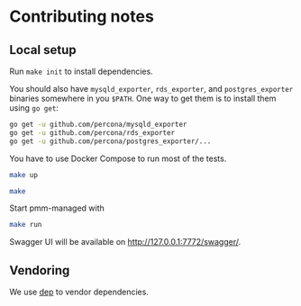 # Contributing notes

## Local setup

Run `make init` to install dependencies.

You should also have `mysqld_exporter`, `rds_exporter`, and `postgres_exporter` binaries somewhere in you `$PATH`.
One way to get them is to install them using `go get`:
```sh
go get -u github.com/percona/mysqld_exporter
go get -u github.com/percona/rds_exporter
go get -u github.com/percona/postgres_exporter/...
```

You have to use Docker Compose to run most of the tests.

```sh
make up
```

```sh
make
```

Start pmm-managed with

```sh
make run
```

Swagger UI will be available on http://127.0.0.1:7772/swagger/.

## Vendoring

We use [dep](https://github.com/golang/dep) to vendor dependencies.
